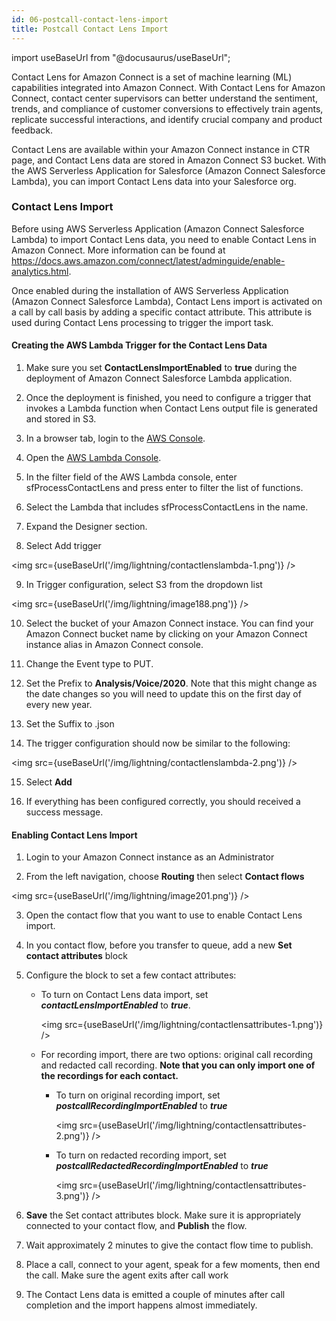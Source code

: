 ```yaml
---
id: 06-postcall-contact-lens-import
title: Postcall Contact Lens Import
---
```


import useBaseUrl from "@docusaurus/useBaseUrl";

Contact Lens for Amazon Connect is a set of machine learning (ML) capabilities integrated into Amazon Connect. With Contact Lens for Amazon Connect, contact center supervisors can better understand the sentiment, trends, and compliance of customer conversions to effectively train agents, replicate successful interactions, and identify crucial company and product feedback. 

Contact Lens are available within your Amazon Connect instance in CTR page, and Contact Lens data are stored in Amazon Connect S3 bucket. With the AWS Serverless Application for Salesforce (Amazon Connect Salesforce Lambda), you can import Contact Lens data into your Salesforce org. 

### Contact Lens Import

Before using AWS Serverless Application (Amazon Connect Salesforce Lambda) to import Contact Lens data, you need to enable Contact Lens in Amazon Connect. More information can be found at <https://docs.aws.amazon.com/connect/latest/adminguide/enable-analytics.html>.

Once enabled during the installation of AWS Serverless Application (Amazon Connect Salesforce Lambda), Contact Lens import is activated on a call by call basis by adding a specific contact attribute. This attribute is used during Contact Lens processing to trigger the import task.

#### Creating the AWS Lambda Trigger for the Contact Lens Data

1. Make sure you set **ContactLensImportEnabled** to **true** during the deployment of Amazon Connect Salesforce Lambda application.

2. Once the deployment is finished, you need to configure a trigger that invokes a Lambda function when Contact Lens output file is generated and stored in S3.

3. In a browser tab, login to the [AWS Console](https://console.aws.amazon.com/).

4. Open the [AWS Lambda Console](https://console.aws.amazon.com/lambda/home).

5. In the filter field of the AWS Lambda console, enter sfProcessContactLens and press enter to filter the list of functions.

6. Select the Lambda that includes sfProcessContactLens in the name.

7. Expand the Designer section.

8. Select Add trigger

<img src={useBaseUrl('/img/lightning/contactlenslambda-1.png')} />

9. In Trigger configuration, select S3 from the dropdown list

<img src={useBaseUrl('/img/lightning/image188.png')} />

10. Select the bucket of your Amazon Connect instace. You can find your Amazon Connect bucket name by clicking on your Amazon Connect instance alias in Amazon Connect console.

11.  Change the Event type to PUT.

12. Set the Prefix to **Analysis/Voice/2020**. Note that this might change as the date changes so you will need to update this on the first day of every new year. 

13. Set the Suffix to .json

14. The trigger configuration should now be similar to the following:

<img src={useBaseUrl('/img/lightning/contactlenslambda-2.png')} />

15. Select **Add**

16. If everything has been configured correctly, you should received a success message. 

#### Enabling Contact Lens Import

1. Login to your Amazon Connect instance as an Administrator

2. From the left navigation, choose **Routing** then select **Contact         flows**

<img src={useBaseUrl('/img/lightning/image201.png')} />

3.  Open the contact flow that you want to use to enable Contact Lens
    import.

4.  In you contact flow, before you transfer to queue, add a new **Set
    contact attributes** block

5. Configure the block to set a few contact attributes:

    * To turn on Contact Lens data import, set ***contactLensImportEnabled*** to ***true***.

        <img src={useBaseUrl('/img/lightning/contactlensattributes-1.png')} />

    * For recording import, there are two options: original call recording and redacted call recording. **Note that you can only import one of the recordings for each contact.**

        * To turn on original recording import, set ***postcallRecordingImportEnabled*** to ***true***

            <img src={useBaseUrl('/img/lightning/contactlensattributes-2.png')} />

        * To turn on redacted recording import, set ***postcallRedactedRecordingImportEnabled*** to ***true***

            <img src={useBaseUrl('/img/lightning/contactlensattributes-3.png')} />

6.  **Save** the Set contact attributes block. Make sure it is
    appropriately connected to your contact flow, and **Publish** the
    flow.

7.  Wait approximately 2 minutes to give the contact flow time to
    publish.

8.  Place a call, connect to your agent, speak for a few moments, then
    end the call. Make sure the agent exits after call work

9.  The Contact Lens data is emitted a couple of minutes after call            completion and the import happens almost immediately.
